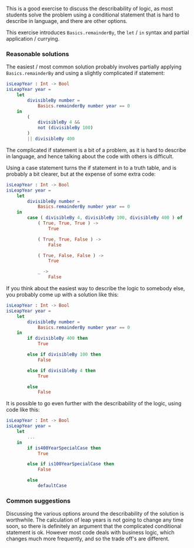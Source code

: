 This is a good exercise to discuss the describability of logic, as most students solve the problem using a conditional statement that is hard to describe in language, and there are other options.

This exercise introduces `Basics.remainderBy`, the `let` / `in` syntax and partial application / currying.

### Reasonable solutions

The easiest / most common solution probably involves partially applying `Basics.remainderBy` and using a slightly complicated if statement:

```elm
isLeapYear : Int -> Bool
isLeapYear year =
    let
        divisibleBy number = 
            Basics.remainderBy number year == 0         
    in
        (
            divisibleBy 4 && 
            not (divisibleBy 100)
        )
        || divisibleBy 400
```

The complicated if statement is a bit of a problem, as it is hard to describe in language, and hence talking about the code with others is difficult.

Using a case statement turns the if statement in to a truth table, and is probably a bit clearer, but at the expense of some extra code:

```elm
isLeapYear : Int -> Bool
isLeapYear year =
    let
        divisibleBy number = 
            Basics.remainderBy number year == 0         
    in
		case ( divisibleBy 4, divisibleBy 100, divisibleBy 400 ) of
			( True, True, True ) ->
				True

			( True, True, False ) ->
				False

			( True, False, False ) ->
				True

			_ ->
				False
```

If you think about the easiest way to describe the logic to somebody else, you probably come up with a solution like this:

```elm
isLeapYear : Int -> Bool
isLeapYear year =
    let
        divisibleBy number = 
            Basics.remainderBy number year == 0         
    in
		if divisibleBy 400 then
			True

		else if divisibleBy 100 then
			False

		else if divisibleBy 4 then
			True

		else
			False
```

It is possible to go even further with the describability of the logic, using code like this:

```elm
isLeapYear : Int -> Bool
isLeapYear year =
	let
		...
	in
		if is400YearSpecialCase then
			True

		else if is100YearSpecialCase then
			False

		else 
			defaultCase
```

### Common suggestions

Discussing the various options around the describability of the solution is worthwhile. The calculation of leap years is not going to change any time soon, so there is definitely an argument that the complicated conditional statement is ok. However most code deals with business logic, which changes much more frequently, and so the trade off's are different.
